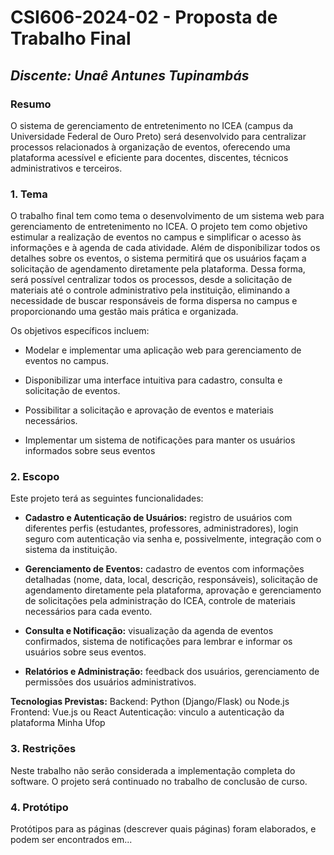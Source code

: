 # **CSI606-2024-02 - Proposta de Trabalho Final**

## *Discente: Unaê Antunes Tupinambás*

<!-- Descrever um resumo sobre o trabalho. -->

### Resumo

O sistema de gerenciamento de entretenimento no ICEA (campus da Universidade Federal de Ouro Preto) será desenvolvido para centralizar processos relacionados à organização de eventos, oferecendo uma plataforma acessível e eficiente para docentes, discentes, técnicos administrativos e terceiros.

<!-- Apresentar o tema. -->
### 1. Tema

O trabalho final tem como tema o desenvolvimento de um sistema web para gerenciamento de entretenimento no ICEA. O projeto tem como objetivo estimular a realização de eventos no campus e simplificar o acesso às informações e à agenda de cada atividade. Além de disponibilizar todos os detalhes sobre os eventos, o sistema permitirá que os usuários façam a solicitação de agendamento diretamente pela plataforma. Dessa forma, será possível centralizar todos os processos, desde a solicitação de materiais até o controle administrativo pela instituição, eliminando a necessidade de buscar responsáveis de forma dispersa no campus e proporcionando uma gestão mais prática e organizada.

Os objetivos específicos incluem:

- Modelar e implementar uma aplicação web para gerenciamento de eventos no campus.

- Disponibilizar uma interface intuitiva para cadastro, consulta e solicitação de eventos.

- Possibilitar a solicitação e aprovação de eventos e materiais necessários.

- Implementar um sistema de notificações para manter os usuários informados sobre seus eventos

<!-- Descrever e limitar o escopo da aplicação. -->
### 2. Escopo

Este projeto terá as seguintes funcionalidades: 

- **Cadastro e Autenticação de Usuários:** 
registro de usuários com diferentes perfis (estudantes, professores, administradores), login seguro com autenticação via senha e, possivelmente, integração com o sistema da instituição.

- **Gerenciamento de Eventos:**
cadastro de eventos com informações detalhadas (nome, data, local, descrição, responsáveis), solicitação de agendamento diretamente pela plataforma, aprovação e gerenciamento de solicitações pela administração do ICEA, controle de materiais necessários para cada evento.

- **Consulta e Notificação:** visualização da agenda de eventos confirmados, sistema de notificações para lembrar e informar os usuários sobre seus eventos.

- **Relatórios e Administração:**
feedback dos usuários, gerenciamento de permissões dos usuários administrativos.

**Tecnologias Previstas:**
Backend: Python (Django/Flask) ou Node.js
Frontend: Vue.js ou React
Autenticação: vinculo a autenticação da plataforma Minha Ufop

<!-- Apresentar restrições de funcionalidades e de escopo. -->
### 3. Restrições

Neste trabalho não serão considerada a implementação completa do software. O projeto será continuado no trabalho de conclusão de curso.

<!-- Construir alguns protótipos para a aplicação, disponibilizá-los no Github e descrever o que foi considerado. //-->
### 4. Protótipo

  Protótipos para as páginas (descrever quais páginas) foram elaborados, e podem ser encontrados em...

